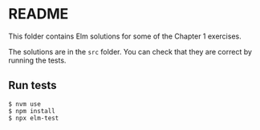 # README

This folder contains Elm solutions for some of the Chapter 1 exercises.

The solutions are in the `src` folder. You can check that they are correct by
running the tests.

## Run tests

```
$ nvm use
$ npm install
$ npx elm-test
```
